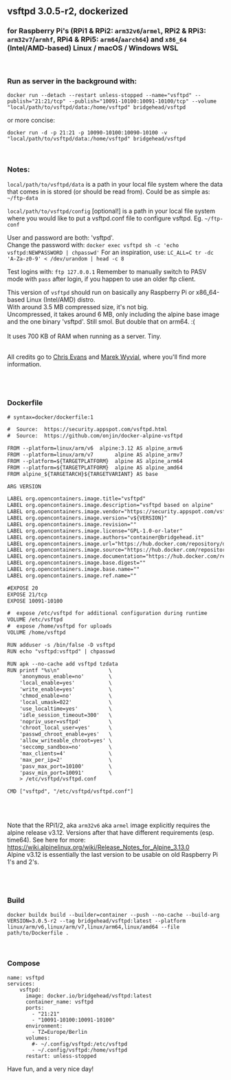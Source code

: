 ## vsftpd 3.0.5-r2, dockerized
### for Raspberry Pi's (RPi1 & RPi2: `arm32v6`/`armel`, RPi2 & RPi3: `arm32v7`/`armhf`, RPi4 & RPi5: `arm64`/`aarch64`) and `x86_64` (Intel/AMD-based) Linux / macOS / Windows WSL

</br>

### Run as server in the background with:

    docker run --detach --restart unless-stopped --name="vsftpd" --publish="21:21/tcp" --publish="10091-10100:10091-10100/tcp" --volume "local/path/to/vsftpd/data:/home/vsftpd" bridgehead/vsftpd

or more concise:

    docker run -d -p 21:21 -p 10090-10100:10090-10100 -v "local/path/to/vsftpd/data:/home/vsftpd" bridgehead/vsftpd

</br>

### Notes:

`local/path/to/vsftpd/data` is a path in your local file system where the data that comes in is stored (or should be read from). Could be as simple as: `~/ftp-data`

`local/path/to/vsftpd/config` [optional!] is a path in your local file system where you would like to put a vsftpd.conf file to configure vsftpd. Eg. `~/ftp-conf`

User and password are both: 'vsftpd'.</br>
Change the password with: `docker exec vsftpd sh -c 'echo vsftpd:NEWPASSWORD | chpasswd'`
For an inspiration, use: `LC_ALL=C tr -dc 'A-Za-z0-9' < /dev/urandom | head -c 8`

Test logins with: `ftp 127.0.0.1`
Remember to manually switch to PASV mode with `pass` after login, if you happen to use an older ftp client.

This version of `vsftpd` should run on basically any Raspberry Pi or x86_64-based Linux (Intel/AMD) distro.</br>
With around 3.5 MB compressed size, it's not big. </br>
Uncompressed, it takes around 6 MB, only including the alpine base image and the one binary 'vsftpd'. Still smol. But double that on arm64. :(</br></br>
It uses 700 KB of RAM when running as a server. Tiny.</br></br>

All credits go to [Chris Evans](https://security.appspot.com/vsftpd.html) and [Marek Wyvial](https://github.com/onjin), where you'll find more information.

</br>
</br>

### Dockerfile
```xml
# syntax=docker/dockerfile:1

#  Source:  https://security.appspot.com/vsftpd.html
#  Source:  https://github.com/onjin/docker-alpine-vsftpd

FROM --platform=linux/arm/v6  alpine:3.12 AS alpine_armv6
FROM --platform=linux/arm/v7       alpine AS alpine_armv7
FROM --platform=${TARGETPLATFORM}  alpine AS alpine_arm64
FROM --platform=${TARGETPLATFORM}  alpine AS alpine_amd64
FROM alpine_${TARGETARCH}${TARGETVARIANT} AS base

ARG VERSION

LABEL org.opencontainers.image.title="vsftpd"
LABEL org.opencontainers.image.description="vsftpd based on alpine"
LABEL org.opencontainers.image.vendor="https://security.appspot.com/vsftpd.html"
LABEL org.opencontainers.image.version="v${VERSION}"
LABEL org.opencontainers.image.revision=""
LABEL org.opencontainers.image.license="GPL-1.0-or-later"
LABEL org.opencontainers.image.authors="container@bridgehead.it"
LABEL org.opencontainers.image.url="https://hub.docker.com/repository/docker/bridgehead/vsftpd"
LABEL org.opencontainers.image.source="https://hub.docker.com/repository/docker/bridgehead/vsftpd"
LABEL org.opencontainers.image.documentation="https://hub.docker.com/repository/docker/bridgehead/vsftpd"
LABEL org.opencontainers.image.base.digest=""
LABEL org.opencontainers.image.base.name=""
LABEL org.opencontainers.image.ref.name=""

#EXPOSE 20
EXPOSE 21/tcp
EXPOSE 10091-10100

#  expose /etc/vsftpd for additional configuration during runtime
VOLUME /etc/vsftpd
#  expose /home/vsftpd for uploads
VOLUME /home/vsftpd

RUN adduser -s /bin/false -D vsftpd
RUN echo "vsftpd:vsftpd" | chpasswd

RUN apk --no-cache add vsftpd tzdata
RUN printf "%s\n"                \
    'anonymous_enable=no'        \
    'local_enable=yes'           \
    'write_enable=yes'           \
    'chmod_enable=no'            \
    'local_umask=022'            \
    'use_localtime=yes'          \
    'idle_session_timeout=300'   \
    'nopriv_user=vsftpd'         \
    'chroot_local_user=yes'      \
    'passwd_chroot_enable=yes'   \
    'allow_writeable_chroot=yes' \
    'seccomp_sandbox=no'         \
    'max_clients=4'              \
    'max_per_ip=2'               \
    'pasv_max_port=10100'        \
    'pasv_min_port=10091'        \
    > /etc/vsftpd/vsftpd.conf

CMD ["vsftpd", "/etc/vsftpd/vsftpd.conf"]
```

</br>
</br>

Note that the RPi1/2, aka `arm32v6` aka `armel` image explicitly requires the alpine release v3.12. Versions after that have different requirements (esp. time64). See here for more: https://wiki.alpinelinux.org/wiki/Release_Notes_for_Alpine_3.13.0</br>
Alpine v3.12 is essentially the last version to be usable on old Raspberry Pi 1's and 2's.

</br>
</br>

### Build

```
docker buildx build --builder=container --push --no-cache --build-arg VERSION=3.0.5-r2 --tag bridgehead/vsftpd:latest --platform linux/arm/v6,linux/arm/v7,linux/arm64,linux/amd64 --file path/to/Dockerfile .
```

</br>

### Compose

```
name: vsftpd
services:
    vsftpd:
      image: docker.io/bridgehead/vsftpd:latest
      container_name: vsftpd
      ports:
        - "21:21"
        - "10091-10100:10091-10100"
      environment:
        - TZ=Europe/Berlin
      volumes:
        #- ~/.config/vsftpd:/etc/vsftpd
        - ~/.config/vsftpd:/home/vsftpd
      restart: unless-stopped
```
Have fun, and a very nice day!
